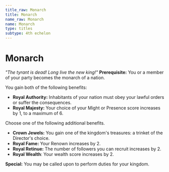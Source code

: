 ```yaml
---
title_raw: Monarch
title: Monarch
name_raw: Monarch
name: Monarch
type: titles
subtype: 4th echelon
---
```


# Monarch

*"The tyrant is dead! Long live the new king!"* **Prerequisite:** You or a member of your party becomes the monarch of a nation.

You gain both of the following benefits:

- **Royal Authority:** Inhabitants of your nation must obey your lawful orders or suffer the consequences.
- **Royal Majesty:** Your choice of your Might or Presence score increases by 1, to a maximum of 6.

Choose one of the following additional benefits.

- **Crown Jewels:** You gain one of the kingdom's treasures: a trinket of the Director's choice.
- **Royal Fame:** Your Renown increases by 2.
- **Royal Retinue:** The number of followers you can recruit increases by 2.
- **Royal Wealth**: Your wealth score increases by 2.

**Special:** You may be called upon to perform duties for your kingdom.
